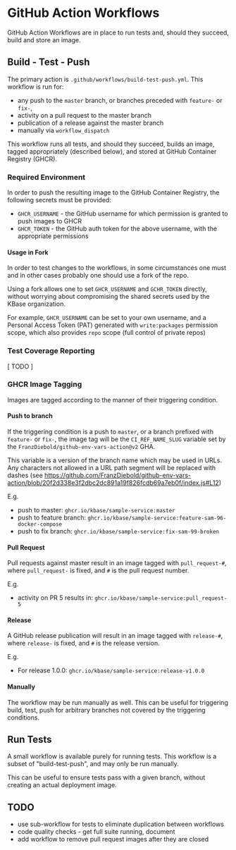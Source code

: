 # GitHub Action Workflows

GitHub Action Workflows are in place to run tests and, should they succeed, build and store an image.

## Build - Test - Push

The primary action is `.github/workflows/build-test-push.yml`. This workflow is run for:

 - any push to the `master` branch, or branches preceded with `feature-` or `fix-`,
 - activity on a pull request to the master branch
 - publication of a release against the master branch
 - manually via `workflow_dispatch`

This workflow runs all tests, and should they succeed, builds an image, tagged appropriately (described below), and stored at GitHub Container Registry (GHCR).

### Required Environment

In order to push the resulting image to the GitHub Container Registry, the following secrets must be provided:

- `GHCR_USERNAME` - the GitHub username for which permission is granted to push images to GHCR
- `GHCR_TOKEN` - the GitHub auth token for the above username, with the appropriate permissions

####  Usage in Fork

In order to test changes to the workflows, in some circumstances one must and in other cases probably one should use a fork of the repo.

Using a fork allows one to set `GHCR_USERNAME` and `GCHR_TOKEN` directly, without worrying about compromising the shared secrets used by the KBase organization.

For example, `GHCR_USERNAME` can be set to your own username, and a Personal Access Token (PAT) generated with `write:packages` permission scope, which also provides `repo` scope (full control of private repos)

### Test Coverage Reporting

[ TODO ]

### GHCR Image Tagging

Images are tagged according to the manner of their triggering condition.

#### Push to branch

If the triggering condition is a push to `master`, or a branch prefixed with `feature-` or `fix-`, the image tag will be the `CI_REF_NAME_SLUG` variable set by the `FranzDiebold/github-env-vars-action@v2` GHA.

This variable is a version of the branch name which may be used in URLs. Any characters not allowed in a URL path segment will be replaced with dashes (see https://github.com/FranzDiebold/github-env-vars-action/blob/20f2d338e3f2dbc2dc891a19f826fcdb69a7eb0f/index.js#L12)

E.g. 

- push to master: `ghcr.io/kbase/sample-service:master`
- push to feature branch: `ghcr.io/kbase/sample-service:feature-sam-96-docker-compose`
- push to fix branch: `ghcr.io/kbase/sample-service:fix-sam-99-broken`

#### Pull Request

Pull requests against master result in an image tagged with `pull_request-#`, where `pull_request-` is fixed, and `#` is the pull request number.

E.g.
- activity on PR 5 results in: `ghcr.io/kbase/sample-service:pull_request-5`

#### Release

A GitHub release publication will result in an image tagged with `release-#`, where `release-` is fixed, and `#` is the release version.

E.g.
- For release 1.0.0: `ghcr.io/kbase/sample-service:release-v1.0.0`


#### Manually

The workflow may be run manually as well. This can be useful for triggering build, test, push for arbitrary branches not covered by the triggering conditions.

## Run Tests

A small workflow is available purely for running tests. This workflow is a subset of "build-test-push", and may only be run manually.

This can be useful to ensure tests pass with a given branch, without creating an actual deployment image.

## TODO

- use sub-workflow for tests to eliminate duplication between workflows
- code quality checks - get full suite running, document
- add workflow to remove pull request images after they are closed